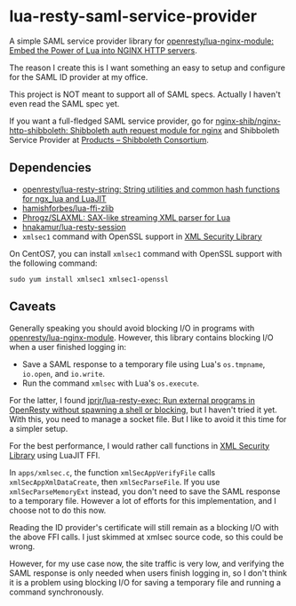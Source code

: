 lua-resty-saml-service-provider
===============================

A simple SAML service provider library for [openresty/lua-nginx-module: Embed the Power of Lua into NGINX HTTP servers](https://github.com/openresty/lua-nginx-module).

The reason I create this is I want something an easy to setup and configure for the SAML ID provider at my office.

This project is NOT meant to support all of SAML specs. Actually I haven't even read the SAML spec yet.

If you want a full-fledged SAML service provider, go for [nginx-shib/nginx-http-shibboleth: Shibboleth auth request module for nginx](https://github.com/nginx-shib/nginx-http-shibboleth) and Shibboleth Service Provider at [Products – Shibboleth Consortium](https://www.shibboleth.net/products/).

## Dependencies

* [openresty/lua-resty-string: String utilities and common hash functions for ngx_lua and LuaJIT](https://github.com/openresty/lua-resty-string)
* [hamishforbes/lua-ffi-zlib](https://github.com/hamishforbes/lua-ffi-zlib)
* [Phrogz/SLAXML: SAX-like streaming XML parser for Lua](https://github.com/Phrogz/SLAXML)
* [hnakamur/lua-resty-session](https://github.com/hnakamur/lua-resty-session)
* `xmlsec1` command with OpenSSL support in [XML Security Library](https://www.aleksey.com/xmlsec/)

On CentOS7, you can install `xmlsec1` command with OpenSSL support with the following command:

```
sudo yum install xmlsec1 xmlsec1-openssl
```


## Caveats

Generally speaking you should avoid blocking I/O in programs with [openresty/lua-nginx-module](https://github.com/openresty/lua-nginx-module).
However, this library contains blocking I/O when a user finished logging in:

* Save a SAML response to a temporary file using Lua's `os.tmpname`, `io.open`, and `io.write`.
* Run the command `xmlsec` with Lua's `os.execute`.

For the latter, I found [jprjr/lua-resty-exec: Run external programs in OpenResty without spawning a shell or blocking](https://github.com/jprjr/lua-resty-exec), but I haven't tried it yet. With this, you need to manage a socket file. But I like to avoid it this time for a simpler setup.

For the best performance, I would rather call functions in [XML Security Library](https://www.aleksey.com/xmlsec/) using LuaJIT FFI.

In `apps/xmlsec.c`, the function `xmlSecAppVerifyFile` calls `xmlSecAppXmlDataCreate`, then `xmlSecParseFile`. If you use `xmlSecParseMemoryExt` instead, you don't need to save the SAML response to a temporary file. However a lot of efforts for this implementation, and I choose not to do this now.

Reading the ID provider's certificate will still remain as a blocking I/O with the above FFI calls.
I just skimmed at xmlsec source code, so this could be wrong.

However, for my use case now, the site traffic is very low, and verifying the SAML response is only needed when users finish logging in, so I don't think it is a problem using blocking I/O for saving a temporary file and running a command synchronously.
